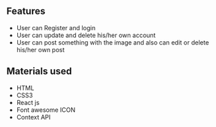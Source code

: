 ## Features
<ul>
  <li>User can Register and login</li>
  <li>User can update and delete his/her own account</li>
  <li>User can post something with the image and also can edit or delete his/her own post</li>
  
</ul>


## Materials used
<ul>
  <li>HTML</li>
  <li>CSS3</li>
  <li>React js</li>
  <li>Font awesome ICON</li>
  <li>Context API</li>
</ul>
